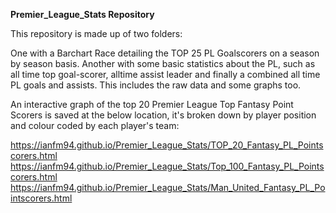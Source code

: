 **Premier_League_Stats Repository**

This repository is made up of two folders:
  
  One with a Barchart Race detailing the TOP 25 PL Goalscorers on a season by season basis. 
  Another with some basic statistics about the PL, such as all time top goal-scorer, alltime assist leader and finally a combined all time 
  PL goals and assists. This includes the raw data and some graphs too.
  
  An interactive graph of the top 20 Premier League Top Fantasy Point Scorers is saved at the below location, it's broken down by player     position and colour coded by each player's team:
  
  https://ianfm94.github.io/Premier_League_Stats/TOP_20_Fantasy_PL_Pointscorers.html
  https://ianfm94.github.io/Premier_League_Stats/Top_100_Fantasy_PL_Pointscorers.html
  https://ianfm94.github.io/Premier_League_Stats/Man_United_Fantasy_PL_Pointscorers.html
  
